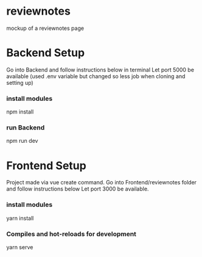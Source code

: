 # reviewnotes

mockup of a reviewnotes page

# Backend Setup
Go into Backend and follow instructions below in terminal
Let port 5000 be available (used .env variable but changed so less job when cloning and setting up)
### install modules
npm install

### run Backend
npm run dev

# Frontend Setup
Project made via vue create command.
Go into Frontend/reviewnotes folder and follow instructions below
Let port 3000 be available.

### install modules
yarn install

### Compiles and hot-reloads for development
yarn serve
